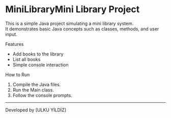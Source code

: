 # MiniLibraryMini Library Project

This is a simple Java project simulating a mini library system.  
It demonstrates basic Java concepts such as classes, methods, and user input.

Features
- Add books to the library
- List all books
- Simple console interaction

How to Run
1. Compile the Java files.
2. Run the Main class.
3. Follow the console prompts.

---

Developed by [ULKU YİLDİZ]
